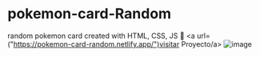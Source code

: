 # pokemon-card-Random
random pokemon card created with HTML, CSS, JS 🐲
<a url=("https://pokemon-card-random.netlify.app/")visitar Proyecto/a>
![image](https://user-images.githubusercontent.com/99296482/155865731-618d2e43-1e56-49b9-8f6b-081ae55d86b8.png)


